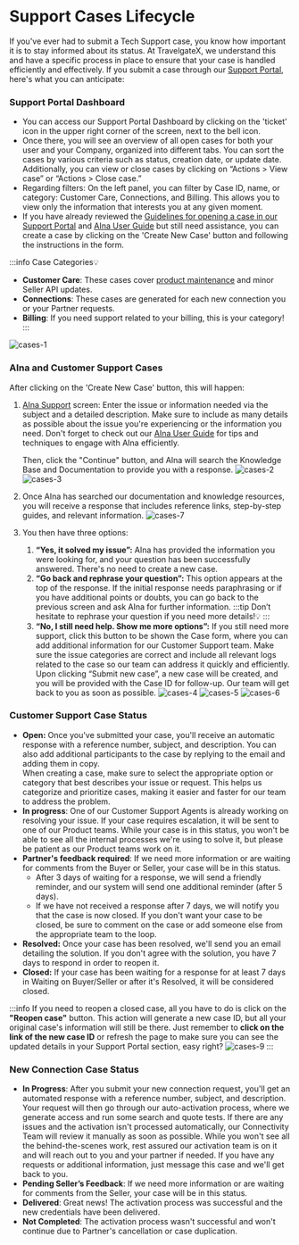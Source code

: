 ﻿---
sidebar_position: 1
---

# Support Cases Lifecycle

If you've ever had to submit a Tech Support case, you know how important it is to stay informed about its status. At TravelgateX, we understand this and have a specific process in place to ensure that your case is handled efficiently and effectively.  If you submit a case through our [Support Portal](https://app.travelgate.com/support), here's what you can anticipate:

### Support Portal Dashboard
- You can access our Support Portal Dashboard by clicking on the 'ticket' icon in the upper right corner of the screen, next to the bell icon.
- Once there, you will see an overview of all open cases for both your user and your Company, organized into different tabs. You can sort the cases by various criteria such as status, creation date, or update date. Additionally, you can view or close cases by clicking on “Actions > View case” or “Actions > Close case.”
- Regarding filters: On the left panel, you can filter by Case ID, name, or category: Customer Care, Connections, and Billing. This allows you to view only the information that interests you at any given moment.
- If you have already reviewed the [Guidelines for opening a case in our Support Portal](/kb/tickets/guidelines-for-submitting-a-ticket-to-our-support-team) and [AIna User Guide](/kb/tickets/aina-guide) but still need assistance, you can create a case by clicking on the 'Create New Case' button and following the instructions in the form.

:::info Case Categories💡
- **Customer Care**: These cases cover [product maintenance](/kb/getting-started-with-travelgate/about-our-support/customer-care-support#how-are-partner-requests-categorized-at-travelgatex) and minor Seller API updates.
- **Connections**: These cases are generated for each new connection you or your Partner requests.
- **Billing**: If you need support related to your billing, this is your category!
:::

![cases-1](https://storage.travelgate.com//kbase/cases-1.jpg)

### AIna and Customer Support Cases
After clicking on the 'Create New Case' button, this will happen:

1. [AIna Support](/kb/getting-started-with-travelgate/about-our-support/aina) screen: Enter the issue or information needed via the subject and a detailed description. Make sure to include as many details as possible about the issue you're experiencing or the information you need. Don't forget to check out our [AIna User Guide](/kb/tickets/aina-guide) for tips and techniques to engage with AIna efficiently.  

   Then, click the "Continue" button, and AIna will search the Knowledge Base and Documentation to provide you with a response.
   ![cases-2](https://storage.travelgate.com//kbase/cases-2.jpg)
   ![cases-3](https://storage.travelgate.com//kbase/cases-3.jpg)
2. Once AIna has searched our documentation and knowledge resources, you will receive a response that includes reference links, step-by-step guides, and relevant information.
   ![cases-7](https://storage.travelgate.com//kbase/cases-7.jpg)
3. You then have three options:
   1. **“Yes, it solved my issue”:** AIna has provided the information you were looking for, and your question has been successfully answered. There's no need to create a new case.
   2. **“Go back and rephrase your question”:** This option appears at the top of the response. If the initial response needs paraphrasing or if you have additional points or doubts, you can go back to the previous screen and ask AIna for further information.
   :::tip
   Don’t hesitate to rephrase your question if you need more details!💡
   :::
   3. **“No, I still need help. Show me more options”:** If you still need more support, click this button to be shown the Case form, where you can add additional information for our Customer Support team. Make sure the issue categories are correct and include all relevant logs related to the case so our team can address it quickly and efficiently.  
   Upon clicking “Submit new case”, a new case will be created, and you will be provided with the Case ID for follow-up. Our team will get back to you as soon as possible.
   ![cases-4](https://storage.travelgate.com//kbase/cases-4.jpg)
   ![cases-5](https://storage.travelgate.com//kbase/cases-5.jpg)
   ![cases-6](https://storage.travelgate.com//kbase/cases-6.jpg)

### Customer Support Case Status

- **Open:** Once you've submitted your case, you'll receive an automatic response with a reference number, subject, and description. You can also add additional participants to the case by replying to the email and adding them in copy.  
When creating a case, make sure to select the appropriate option or category that best describes your issue or request. This helps us categorize and prioritize cases, making it easier and faster for our team to address the problem.
- **In progress**: One of our Customer Support Agents is already working on resolving your issue. If your case requires escalation, it will be sent to one of our Product teams. While your case is in this status, you won't be able to see all the internal processes we're using to solve it, but please be patient as our Product teams work on it.
- **Partner's feedback required**: If we need more information or are waiting for comments from the Buyer or Seller, your case will be in this status.	
  - After 3 days of waiting for a response, we will send a friendly reminder, and our system will send one additional reminder (after 5 days). 
  - If we have not received a response after 7 days, we will notify you that the case is now closed. If you don't want your case to be closed, be sure to comment on the case or add someone else from the appropriate team to the loop.
- **Resolved:** Once your case has been resolved, we'll send you an email detailing the solution. If you don't agree with the solution, you have 7 days to respond in order to reopen it.
- **Closed:** If your case has been waiting for a response for at least 7 days in Waiting on Buyer/Seller or after it's Resolved, it will be considered closed.

:::info
If you need to reopen a closed case, all you have to do is click on the **"Reopen case"** button. This action will generate a new case ID, but all your original case's information will still be there. Just remember to **click on the link of the new case ID** or refresh the page to make sure you can see the updated details in your Support Portal section, easy right?
![cases-9](https://storage.travelgate.com//kbase/cases-9.jpg)
:::


### New Connection Case Status

- **In Progress**: After you submit your new connection request, you'll get an automated response with a reference number, subject, and description. Your request will then go through our auto-activation process, where we generate access and run some search and quote tests. If there are any issues and the activation isn't processed automatically, our Connectivity Team will review it manually as soon as possible. While you won't see all the behind-the-scenes work, rest assured our activation team is on it and will reach out to you and your partner if needed. If you have any requests or additional information, just message this case and we'll get back to you.
- **Pending Seller’s Feedback**: If we need more information or are waiting for comments from the Seller, your case will be in this status.
- **Delivered**: Great news! The activation process was successful and the new credentials have been delivered.
- **Not Completed**: The activation process wasn't successful and won't continue due to Partner's cancellation or case duplication.